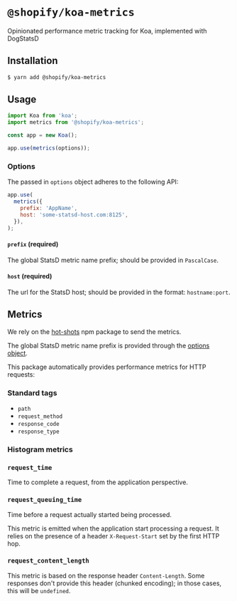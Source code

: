 # `@shopify/koa-metrics`

Opinionated performance metric tracking for Koa, implemented with DogStatsD

## Installation

```bash
$ yarn add @shopify/koa-metrics
```

## Usage

```javascript
import Koa from 'koa';
import metrics from '@shopify/koa-metrics';

const app = new Koa();

app.use(metrics(options));
```

### Options

The passed in `options` object adheres to the following API:

```javascript
app.use(
  metrics({
    prefix: 'AppName',
    host: 'some-statsd-host.com:8125',
  }),
);
```

#### `prefix` (required)

The global StatsD metric name prefix; should be provided in `PascalCase`.

#### `host` (required)

The url for the StatsD host; should be provided in the format: `hostname:port`.

## Metrics

We rely on the [hot-shots](https://github.com/brightcove/hot-shots) npm package to send the metrics.

The global StatsD metric name prefix is provided through the [options object](#options).

This package automatically provides performance metrics for HTTP requests:

### Standard tags

* `path`
* `request_method`
* `response_code`
* `response_type`

### Histogram metrics

### `request_time`

Time to complete a request, from the application perspective.

### `request_queuing_time`

Time before a request actually started being processed.

This metric is emitted when the application start processing a request. It relies on the presence of a header `X-Request-Start` set by the first HTTP hop.

### `request_content_length`

This metric is based on the response header `Content-Length`. Some responses don't provide this header (chunked encoding); in those cases, this will be `undefined`.
